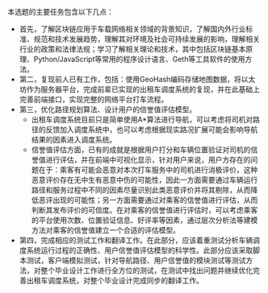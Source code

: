 本选题的主要任务包含以下几点：
* 首先，了解区块链应用于车载网络相关领域的背景知识，了解国内外行业标准、规范和技术发展趋势，理解其对环境及社会可持续发展的影响，理解相关行业的政策和法律法规；学习了解相关理论和技术，其中包括区块链基本原理、Python/JavaScript等常用的程序设计语言、Geth等工具软件的使用方法。
* 第二，复现前人已有工作，包括：使用GeoHash编码存储地图数据，将以太坊作为服务器平台，完成前辈已实现的出租车调度系统的复现，并在此基础上完善前端接口，实现完整的网络平台打车流程。
* 第三，优化路径规划算法、设计用户的信誉值评估模型。
    * 出租车调度系统目前只是简单使用A*算法进行导航，可以考虑将司机对路径的反馈加入调度系统中，也可以考虑根据现实路况扩展可能会影响导航结果的因素进入调度系统。
    * 信誉值评估方面，已有的成就是根据用户打分和车辆位置验证对司机的信誉值进行评估，并在前端中可视化显示，针对用户来说，用户方存在的问题在于：乘客有可能会恶意对本次打车服务中的司机进行消极评价，这种恶意评价存在无中生有恶意中伤的可能性，因此一方面需要通过车辆运行路径和服务过程中不同的因素尽量识别此类恶意评价并将其剔除，从而降低恶评出现的可能性；另一方面需要通过对乘客的信誉值进行评估，从而判断其发布评价的可信度。在对乘客的信誉值进行评估时，可以考虑乘客的平台使用次数、位置验证信息、好评率等因素，通过层次分析法等建模方法对乘客的信誉值建立一个合适的评估模型。
* 第四，完成相应的测试工作和翻译工作。在此部分，应该着重测试分析车辆调度系统运行过程的正确性、用户信誉值评估模型的科学性。此部分应该采取脚本测试，客户端模拟测试，针对导航路径、用户信誉值的模块测试等测试方法，对整个毕业设计工作进行全方位的测试，在测试中找出问题并继续优化完善出租车调度系统，对整个毕业设计完成同步的翻译工作。